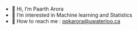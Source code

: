 - 👋 Hi, I’m Paarth Arora
- 👀 I’m interested in Machine learning and Statistics 
- 📧 How to reach me : ppkarora@uwaterloo.ca
